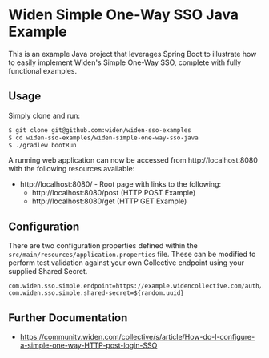 # Widen Simple One-Way SSO Java Example

This is an example Java project that leverages Spring Boot to illustrate how to easily implement Widen's Simple One-Way SSO, complete with fully functional examples.

## Usage

Simply clone and run:

```bash
$ git clone git@github.com:widen/widen-sso-examples
$ cd widen-sso-examples/widen-simple-one-way-sso-java
$ ./gradlew bootRun
```

A running web application can now be accessed from http://localhost:8080 with the following resources available:

* http://localhost:8080/ - Root page with links to the following:
    * http://localhost:8080/post (HTTP POST Example)
    * http://localhost:8080/get (HTTP GET Example)

## Configuration

There are two configuration properties defined within the `src/main/resources/application.properties` file. These can be modified to perform test validation against your own Collective endpoint using your supplied Shared Secret.

```
com.widen.sso.simple.endpoint=https://example.widencollective.com/auth/simple
com.widen.sso.simple.shared-secret=${random.uuid}
```

## Further Documentation

* https://community.widen.com/collective/s/article/How-do-I-configure-a-simple-one-way-HTTP-post-login-SSO
